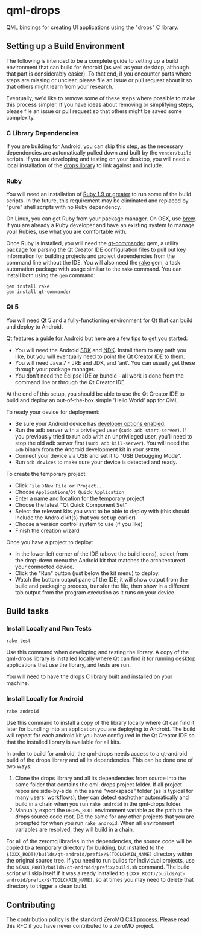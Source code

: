 # qml-drops

QML bindings for creating UI applications using the "drops" C library.

## Setting up a Build Environment

The following is intended to be a complete guide to setting up a build environment that can build for Android (as well as your desktop, although that part is considerably easier).  To that end, if you encounter parts where steps are missing or unclear, please file an issue or pull request about it so that others might learn from your research.

Eventually, we'd like to remove some of these steps where possible to make this process simpler.  If you have ideas about removing or simplifying steps, please file an issue or pull request so that others might be saved some complexity.

### C Library Dependencies

If you are building for Android, you can skip this step, as the necessary dependencies are automatically pulled down and built by the `vendor/build` scripts.  If you are developing and testing on your desktop, you will need a local installation of the [drops library](https://github.com/edgenet/drops) to link against and include.

### Ruby

You will need an installation of [Ruby 1.9 or greater](https://www.ruby-lang.org/en/downloads/) to run some of the build scripts.  In the future, this requirement may be eliminated and replaced by "pure" shell scripts with no Ruby dependency.

On Linux, you can get Ruby from your package manager.  On OSX, use [brew](http://brew.sh/).  If you are already a Ruby developer and have an existing system to manage your Rubies, use what you are comfortable with.

Once Ruby is installed, you will need the [qt-commander](https://github.com/jemc/qt-commander) gem, a utility package for parsing the Qt Creator IDE configuration files to pull out key information for building projects and project dependencies from the command line without the IDE.  You will also need the [rake](https://github.com/jimweirich/rake) gem, a task automation package with usage similiar to the `make` command.  You can install both using the `gem` command:
```
gem install rake
gem install qt-commander
```

### Qt 5

You will need [Qt 5](http://www.qt.io/download-open-source/) and a fully-functioning environment for Qt that can build and deploy to Android.

Qt features [a guide for Android](http://qt-project.org/doc/qt-5/android-support.html) but here are a few tips to get you started:

* You will need the Android [SDK](https://developer.android.com/sdk/index.html) and [NDK](https://developer.android.com/tools/sdk/ndk/index.html).  Install them to any path you like, but you will eventually need to point the Qt Creator IDE to them.
* You will need Java 7 - JRE and JDK, and 'ant'.  You can usually get these through your package manager.
* You don't need the Eclipse IDE or bundle - all work is done from the command line or through the Qt Creator IDE.

At the end of this setup, you should be able to use the Qt Creator IDE to build and deploy an out-of-the-box simple 'Hello World' app for QML.

To ready your device for deployment:

* Be sure your Android device has [developer options enabled](http://developer.android.com/tools/device.html#developer-device-options).
* Run the adb server with a privileged user (`sudo adb start-server`).  If you previously tried to run adb with an unprivileged user, you'll need to stop the old adb server first (`sudo adb kill-server`).  You will need the `adb` binary from the Android development kit in your `$PATH`.
* Connect your device via USB and set it to "USB Debugging Mode".
* Run `adb devices` to make sure your device is detected and ready.

To create the temporary project:

* Click `File`->`New File or Project...`
* Choose `Applications`/`Qt Quick Application`
* Enter a name and location for the temporary project
* Choose the latest "Qt Quick Component Set"
* Select the relevant kits you want to be able to deploy with (this should include the Android kit(s) that you set up earlier)
* Choose a version control system to use (if you like)
* Finish the creation wizard

Once you have a project to deploy:

* In the lower-left corner of the IDE (above the build icons), select from the drop-down menu the Android kit that matches the architectureof your connected device.
* Click the "Run" button (just below the kit menu) to deploy.
* Watch the bottom output pane of the IDE; it will show output from the build and packaging process, transfer the file, then show in a different tab output from the program execution as it runs on your device.

## Build tasks

### Install Locally and Run Tests
```
rake test
```

Use this command when developing and testing the library.  A copy of the qml-drops library is installed locally where Qt can find it for running desktop applications that use the library, and tests are run.

You will need to have the drops C library built and installed on your machine.

### Install Locally for Android
```
rake android
```

Use this command to install a copy of the library locally where Qt can find it later for bundling into an application you are deploying to Android.  The build will repeat for each android kit you have configured in the Qt Creator IDE so that the installed library is available for all kits.

In order to build for android, the qml-drops needs access to a qt-android build of the drops library and all its dependencies.  This can be done one of two ways:

1. Clone the drops library and all its dependencies from source into the same folder that contains the qml-drops project folder.  If all project repos are side-by-side in the same "workspace" folder (as is typical for many users' workflows), they can detect eachother automatically and build in a chain when you run `rake android` in the qml-drops folder.
2. Manually export the `DROPS_ROOT` environment variable as the path to the drops source code root.  Do the same for any other projects that you are prompted for when you run `rake android`.  When all environment variables are resolved, they will build in a chain.

For all of the zeromq libraries in the dependencies, the source code will be copied to a temporary directory for building, but installed to the `$(XXX_ROOT)/builds/qt-android/prefix/$(TOOLCHAIN_NAME)` directory within the original source tree.  If you need to run builds for individual projects, use the `$(XXX_ROOT)/builds/qt-android/prefix/build.sh` command.  The build script will skip itself if it was already installed to `$(XXX_ROOT)/builds/qt-android/prefix/$(TOOLCHAIN_NAME)`, so at times you may need to delete that directory to trigger a clean build.

## Contributing

The contribution policy is the standard ZeroMQ [C4.1 process](http://rfc.zeromq.org/spec:22). Please read this RFC if you have never contributed to a ZeroMQ project.
